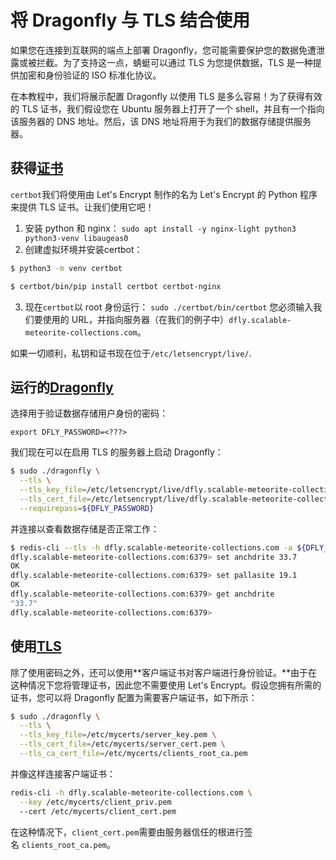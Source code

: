 # 将 Dragonfly 与 TLS 结合使用


如果您在连接到互联网的端点上部署 Dragonfly，您可能需要保护您的数据免遭泄露或被拦截。为了支持这一点，蜻蜓可以通过 TLS 为您提供数据，TLS 是一种提供加密和身份验证的 ISO 标准化协议。

在本教程中，我们将展示配置 Dragonfly 以使用 TLS 是多么容易！为了获得有效的 TLS 证书，我们假设您在 Ubuntu 服务器上打开了一个 shell，并且有一个指向该服务器的 DNS 地址。然后，该 DNS 地址将用于为我们的数据存储提供服务器。

## 获得[证书](https://www.dragonflydb.io/docs/managing-dragonfly/using-tls#getting-a-certificate "获取证书的直接链接")
`certbot`我们将使用由 Let's Encrypt 制作的名为 Let's Encrypt 的 Python 程序来提供 TLS 证书。让我们使用它吧！

1. 安装 python 和 nginx： `sudo apt install -y nginx-light python3 python3-venv libaugeas0`
2. 创建虚拟环境并安装certbot：

```bash
$ python3 -m venv certbot

$ certbot/bin/pip install certbot certbot-nginx

```
3. 现在`certbot`以 root 身份运行： `sudo ./certbot/bin/certbot` 您必须输入我们要使用的 URL，并指向服务器（在我们的例子中）`dfly.scalable-meteorite-collections.com`。

如果一切顺利，私钥和证书现在位于`/etc/letsencrypt/live/`.

## 运行的[Dragonfly](https://www.dragonflydb.io/docs/managing-dragonfly/using-tls#running-dragonfly%20%22%E7%9B%B4%E6%8E%A5%E9%93%BE%E6%8E%A5%E5%88%B0%E3%80%8A%E5%A5%94%E8%B7%91%E7%9A%84%E8%9C%BB%E8%9C%93%E3%80%8B%22)
选择用于验证数据存储用户身份的密码：

```Plain Text
export DFLY_PASSWORD=<???>
```
我们现在可以在启用 TLS 的服务器上启动 Dragonfly：

```bash
$ sudo ./dragonfly \
  --tls \
  --tls_key_file=/etc/letsencrypt/live/dfly.scalable-meteorite-collections.com/privkey.pem \
  --tls_cert_file=/etc/letsencrypt/live/dfly.scalable-meteorite-collections.com/fullchain.pem \
  --requirepass=${DFLY_PASSWORD}
```
并连接以查看数据存储是否正常工作：

```bash
$ redis-cli --tls -h dfly.scalable-meteorite-collections.com -a ${DFLY_PASSWORD}
dfly.scalable-meteorite-collections.com:6379> set anchdrite 33.7
OK
dfly.scalable-meteorite-collections.com:6379> set pallasite 19.1
OK
dfly.scalable-meteorite-collections.com:6379> get anchdrite
"33.7"
dfly.scalable-meteorite-collections.com:6379> 
```
## 使用[TLS](https://www.dragonflydb.io/docs/managing-dragonfly/using-tls#client-authentication-with-tls "使用 TLS 直接链接到客户端身份验证")
除了使用密码之外，还可以使用**客户端证书对客户端进行身份验证。**由于在这种情况下您将管理证书，因此您不需要使用 Let's Encrypt。假设您拥有所需的证书，您可以将 Dragonfly 配置为需要客户端证书，如下所示：

```bash
$ sudo ./dragonfly \
  --tls \
  --tls_key_file=/etc/mycerts/server_key.pem \
  --tls_cert_file=/etc/mycerts/server_cert.pem \
  --tls_ca_cert_file=/etc/mycerts/clients_root_ca.pem
```
并像这样连接客户端证书：

```bash
redis-cli -h dfly.scalable-meteorite-collections.com \
  --key /etc/mycerts/client_priv.pem
  --cert /etc/mycerts/client_cert.pem
```
在这种情况下，`client_cert.pem`需要由服务器信任的根进行签名 `clients_root_ca.pem`。
